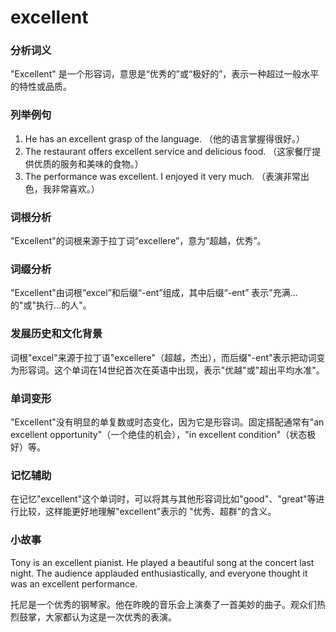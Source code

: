 # excellent

### 分析词义

  

"Excellent" 是一个形容词，意思是“优秀的”或“极好的”，表示一种超过一般水平的特性或品质。

  

### 列举例句

  

1.  He has an excellent grasp of the language. （他的语言掌握得很好。）
2.  The restaurant offers excellent service and delicious food. （这家餐厅提供优质的服务和美味的食物。）
3.  The performance was excellent. I enjoyed it very much. （表演非常出色，我非常喜欢。）

  

### 词根分析

  

"Excellent"的词根来源于拉丁词“excellere”，意为“超越，优秀”。

  

### 词缀分析

  

"Excellent"由词根“excel”和后缀“-ent”组成，其中后缀“-ent” 表示"充满…的"或"执行…的人"。

  

### 发展历史和文化背景

  

词根"excel"来源于拉丁语"excellere"（超越，杰出），而后缀"-ent"表示把动词变为形容词。这个单词在14世纪首次在英语中出现，表示"优越"或"超出平均水准"。

  

### 单词变形

  

"Excellent"没有明显的单复数或时态变化，因为它是形容词。固定搭配通常有"an excellent opportunity"（一个绝佳的机会），"in excellent condition"（状态极好）等。

  

### 记忆辅助

  

在记忆"excellent"这个单词时，可以将其与其他形容词比如"good"、"great"等进行比较，这样能更好地理解"excellent"表示的 "优秀、超群"的含义。

  

### 小故事

  

Tony is an excellent pianist. He played a beautiful song at the concert last night. The audience applauded enthusiastically, and everyone thought it was an excellent performance.

  

托尼是一个优秀的钢琴家。他在昨晚的音乐会上演奏了一首美妙的曲子。观众们热烈鼓掌，大家都认为这是一次优秀的表演。
